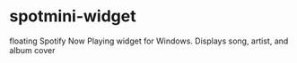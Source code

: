 # spotmini-widget
floating Spotify Now Playing widget for Windows. Displays song, artist, and album cover
